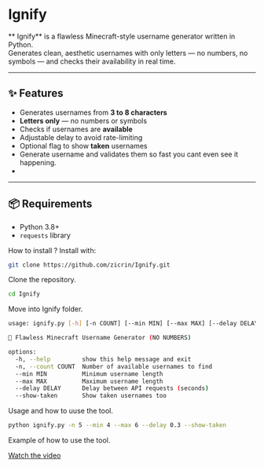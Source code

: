 # Ignify

** Ignify** is a flawless Minecraft-style username generator written in Python.  
Generates clean, aesthetic usernames with only letters — no numbers, no symbols — and checks their availability in real time.

---

## ✨ Features

- Generates usernames from **3 to 8 characters**
- **Letters only** — no numbers or symbols
- Checks if usernames are **available**
- Adjustable delay to avoid rate-limiting
- Optional flag to show **taken** usernames
- Generate username and validates them so fast you cant even see it happening.
- 
---

## 📦 Requirements

- Python 3.8+
- `requests` library


How to install ?
Install with:

```bash
git clone https://github.com/zicrin/Ignify.git
```

Clone the repository.

```bash
cd Ignify
```
Move into Ignify folder.
 
```bash
usage: ignify.py [-h] [-n COUNT] [--min MIN] [--max MAX] [--delay DELAY] [--show-taken]

🧠 Flawless Minecraft Username Generator (NO NUMBERS)

options:
  -h, --help         show this help message and exit
  -n, --count COUNT  Number of available usernames to find
  --min MIN          Minimum username length
  --max MAX          Maximum username length
  --delay DELAY      Delay between API requests (seconds)
  --show-taken       Show taken usernames too
```
Usage and how to uuse the tool.

```bash
python ignify.py -n 5 --min 4 --max 6 --delay 0.3 --show-taken
```
Example of how to use the tool.

[Watch the video](https://www.youtube.com/watch?v=P5RsfA8kYjA)
